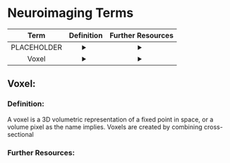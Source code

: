 # Neuroimaging Terms

| Term | Definition | Further Resources |
| :---: | :---: | :---: |
| PLACEHOLDER | <details><summary></summary>PLACEHOLDER</details> | <details><summary></summary>PLACEHOLDER</details>
| Voxel | <details><summary></summary>PLACEHOLDER</details> | <details><summary></summary>PLACEHOLDER</details>


## Voxel:



### Definition:

A voxel is a 3D volumetric representation of a fixed point in space, or a volume pixel as the name implies. Voxels are created by combining cross-sectional 

### Further Resources:

